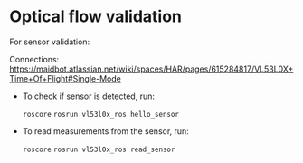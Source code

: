 # Optical flow validation

For sensor validation:

Connections: <https://maidbot.atlassian.net/wiki/spaces/HAR/pages/615284817/VL53L0X+Time+Of+Flight#Single-Mode>

- To check if sensor is detected, run:

  `roscore`
  `rosrun vl53l0x_ros hello_sensor`

- To read measurements from the sensor, run:

  `roscore`
  `rosrun vl53l0x_ros read_sensor`
